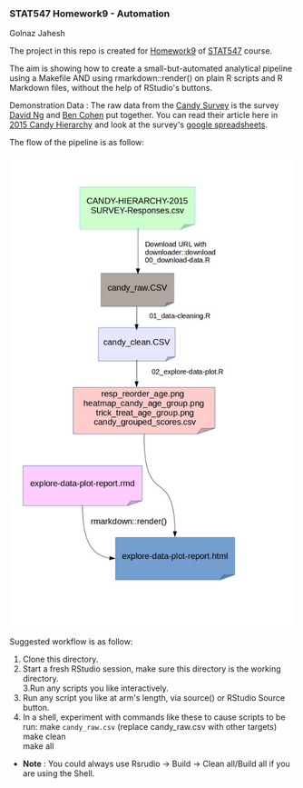 
### STAT547 Homework9 - Automation
Golnaz Jahesh

The project in this repo is created for [Homework9](http://stat545-ubc.github.io/hw09_automation.html#big-picture) of [STAT547](http://stat545-ubc.github.io/) course. 

The aim is showing how to create a small-but-automated analytical pipeline using a Makefile AND using rmarkdown::render() on plain R scripts and R Markdown files, without the help of RStudio's buttons.

Demonstration Data : The raw data from the [Candy Survey](http://boingboing.net/2015/10/31/the-candy-hierarchy-2015-your.html) is the survey [David Ng](https://twitter.com/ng_dave) and [Ben Cohen](https://twitter.com/somelaterdate) put together.
You can read their article here in [2015 Candy Hierarchy](http://boingboing.net/2015/10/31/the-candy-hierarchy-2015-your.html) and look
at the survey's [google spreadsheets](https://docs.google.com/spreadsheets/d/1REZvjqv0lj3dEYb0CsGyDXkXrjhJ4izlAEImgaufjCc/pubhtml).

The flow of the pipeline is as follow:

![](pipeline.jpg)


Suggested workflow is as follow:

1. Clone this directory.  
2. Start a fresh RStudio session, make sure this directory is the working directory.  
3.Run any scripts you like interactively.  
4. Run any script you like at arm's length, via source() or RStudio Source button.
5. In a shell, experiment with commands like these to cause scripts to be run:
 make `candy_raw.csv` (replace candy_raw.csv with other targets)  
 make clean  
 make all  

+ **Note** : You could always use Rsrudio -> Build -> Clean all/Build all if you are using the Shell.  







